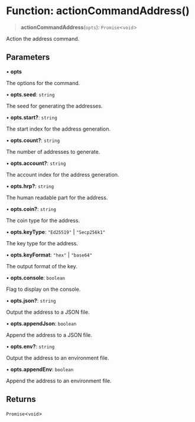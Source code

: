 # Function: actionCommandAddress()

> **actionCommandAddress**(`opts`): `Promise`\<`void`\>

Action the address command.

## Parameters

• **opts**

The options for the command.

• **opts.seed**: `string`

The seed for generating the addresses.

• **opts.start?**: `string`

The start index for the address generation.

• **opts.count?**: `string`

The number of addresses to generate.

• **opts.account?**: `string`

The account index for the address generation.

• **opts.hrp?**: `string`

The human readable part for the address.

• **opts.coin?**: `string`

The coin type for the address.

• **opts.keyType**: `"Ed25519"` \| `"Secp256k1"`

The key type for the address.

• **opts.keyFormat**: `"hex"` \| `"base64"`

The output format of the key.

• **opts.console**: `boolean`

Flag to display on the console.

• **opts.json?**: `string`

Output the address to a JSON file.

• **opts.appendJson**: `boolean`

Append the address to a JSON file.

• **opts.env?**: `string`

Output the address to an environment file.

• **opts.appendEnv**: `boolean`

Append the address to an environment file.

## Returns

`Promise`\<`void`\>
